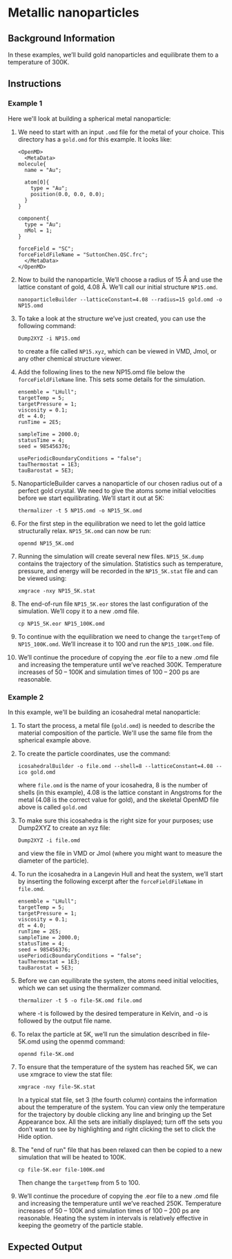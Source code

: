 # Metallic nanoparticles

## Background Information

In these examples, we’ll build gold nanoparticles and equilibrate them to a temperature of 300K. 

## Instructions

### Example 1

Here we'll look at building a spherical metal nanoparticle:

1. We need to start with an input `.omd` file for the metal of your choice. This directory has a `gold.omd` for this example. It looks like:
    ```
    <OpenMD>
      <MetaData>
    molecule{
      name = "Au";

      atom[0]{
        type = "Au";
        position(0.0, 0.0, 0.0);
      }
    }

    component{
      type = "Au";
      nMol = 1;
    }

    forceField = "SC";
    forceFieldFileName = "SuttonChen.QSC.frc";
      </MetaData>
    </OpenMD>
    ```

2. Now to build the nanoparticle. We’ll choose a radius of 15 Å and use the lattice constant of gold, 4.08 Å. We’ll call our initial structure `NP15.omd`. 
    ```
    nanoparticleBuilder --latticeConstant=4.08 --radius=15 gold.omd -o NP15.omd
    ```

3. To take a look at the structure we’ve just created, you can use the following command:
    ```
    Dump2XYZ -i NP15.omd
    ```
    to create a file called `NP15.xyz`, which can be viewed in VMD, Jmol, or any other chemical structure viewer.

4. Add the following lines to the new NP15.omd file below the `forceFieldFileName` line. This sets some details for the simulation. 
    ```
    ensemble = "LHull";
    targetTemp = 5;
    targetPressure = 1;
    viscosity = 0.1;
    dt = 4.0;
    runTime = 2E5;

    sampleTime = 2000.0;
    statusTime = 4;
    seed = 985456376;

    usePeriodicBoundaryConditions = "false";
    tauThermostat = 1E3;
    tauBarostat = 5E3;
    ```

5. NanoparticleBuilder carves a nanoparticle of our chosen radius out of a perfect gold crystal. We need to give the atoms some initial velocities before we start equilibrating. We’ll start it out at 5K:
    ```
    thermalizer -t 5 NP15.omd -o NP15_5K.omd
    ```

6. For the first step in the equilibration we need to let the gold lattice structurally relax. `NP15_5K.omd` can now be run:
    ```
    openmd NP15_5K.omd
    ```

7. Running the simulation will create several new files. `NP15_5K.dump` contains the trajectory of the simulation. Statistics such as temperature, pressure, and energy will be recorded in the `NP15_5K.stat` file and can be viewed using:
    ```
    xmgrace -nxy NP15_5K.stat
    ```

8. The end-of-run file `NP15_5K.eor` stores the last configuration of the simulation. We’ll copy it to a new .omd file.
    ```
    cp NP15_5K.eor NP15_100K.omd
    ```

9. To continue with the equilibration we need to change the `targetTemp` of `NP15_100K.omd`. We’ll increase it to 100 and run the `NP15_100K.omd` file.
    
10. We’ll continue the procedure of copying the .eor file to a new .omd file and increasing the temperature until we’ve reached 300K. Temperature increases of 50 – 100K and simulation times of 100 – 200 ps are reasonable.

### Example 2

In this example, we'll be building an icosahedral metal nanoparticle:

1. To start the process, a metal file (`gold.omd`) is needed to describe the material composition of the particle.  We'll use the same file from the spherical example above.

2. To create the particle coordinates, use the command:
    ```
    icosahedralBuilder -o file.omd --shell=8 --latticeConstant=4.08 --ico gold.omd
    ```
    where `file.omd` is the name of your icosahedra, 8 is the number of shells (in this example), 4.08 is the lattice constant in Angstroms for the metal (4.08 is the correct value for gold), and the skeletal OpenMD file above is called `gold.omd`

3. To make sure this icosahedra is the right size for your purposes; use Dump2XYZ to create an xyz file:
    ```
    Dump2XYZ -i file.omd
    ```
    and view the file in VMD or Jmol (where you might want to measure the diameter of the particle).

4. To run the icosahedra in a Langevin Hull and heat the system, we’ll start by inserting the following excerpt after the `forceFieldFileName` in `file.omd`.
    ```
    ensemble = "LHull";
    targetTemp = 5;
    targetPressure = 1;
    viscosity = 0.1;
    dt = 4.0;
    runTime = 2E5;
    sampleTime = 2000.0;
    statusTime = 4;
    seed = 985456376;
    usePeriodicBoundaryConditions = "false";
    tauThermostat = 1E3;
    tauBarostat = 5E3;
    ```

5. Before we can equilibrate the system, the atoms need initial velocities, which we can set using the thermalizer command.
    ```
    thermalizer -t 5 -o file-5K.omd file.omd
    ```
    where -t is followed by the desired temperature in Kelvin, and -o is followed by the output file name.

6. To relax the particle at 5K, we’ll run the simulation described in file-5K.omd using the openmd command:
    ```
    openmd file-5K.omd
    ```

7.  To ensure that the temperature of the system has reached 5K, we can use xmgrace to view the stat file:
    ```
    xmgrace -nxy file-5K.stat
    ```
    In a typical stat file, set 3 (the fourth column) contains the information about the temperature of the system. You can view only the temperature for the trajectory by double clicking any line and bringing up the Set Appearance box. All the sets are initially displayed; turn off the sets you don’t want to see by highlighting and right clicking the set to click the Hide option.

8. The "end of run" file that has been relaxed can then be copied to a new simulation that will be heated to 100K.
    ```
    cp file-5K.eor file-100K.omd
    ```
    Then change the `targetTemp` from 5 to 100.

9. We’ll continue the procedure of copying the .eor file to a new .omd file and increasing the temperature until we’ve reached 250K. Temperature increases of 50 – 100K and simulation times of 100 – 200 ps are reasonable. Heating the system in intervals is relatively effective in keeping the geometry of the particle stable.

## Expected Output


